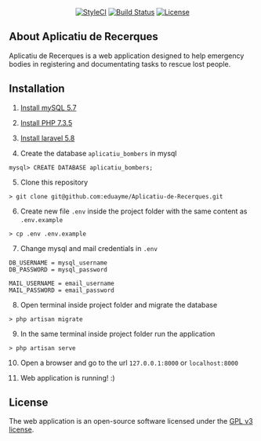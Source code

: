 <p align="center">
<a href="https://github.styleci.io/repos/184948124"><img src="https://github.styleci.io/repos/184948124/shield?branch=master" alt="StyleCI"></a>
<a href="https://travis-ci.org/eduayme/Aplicatiu-de-Recerques"><img src="https://travis-ci.org/eduayme/Aplicatiu-de-Recerques.svg?branch=master" alt="Build Status"></a>
<a href="https://github.com/eduayme/Aplicatiu-de-Recerques/blob/master/LICENSE"><img src="https://img.shields.io/badge/License-GPLv3-blue.svg" alt="License"></a>
</p>


## About Aplicatiu de Recerques
Aplicatiu de Recerques is a web application designed to help emergency bodies in registering and documentating tasks to rescue lost people.


## Installation
1) [Install mySQL 5.7](https://dev.mysql.com/doc/mysql-installation-excerpt/5.7/en/)

2) [Install PHP 7.3.5](https://www.php.net/downloads.php)

3) [Install laravel 5.8](https://laravel.com/docs/5.8/installation)

4) Create the database `aplicatiu_bombers` in mysql
```
mysql> CREATE DATABASE aplicatiu_bombers;
```

5) Clone this repository
```
> git clone git@github.com:eduayme/Aplicatiu-de-Recerques.git
```

6) Create new file `.env` inside the project folder with the same content as `.env.example`
```
> cp .env .env.example
```

7) Change mysql and mail credentials in `.env`
```
DB_USERNAME = mysql_username
DB_PASSWORD = mysql_password

MAIL_USERNAME = email_username
MAIL_PASSWORD = email_password
```

8) Open terminal inside project folder and migrate the database
```
> php artisan migrate
```

9) In the same terminal inside project folder run the application
```
> php artisan serve
```

10) Open a browser and go to the url `127.0.0.1:8000` or `localhost:8000`

11) Web application is running! :)


## License
The web application is an open-source software licensed under the [GPL v3 license](https://opensource.org/licenses/GPL-3.0).
